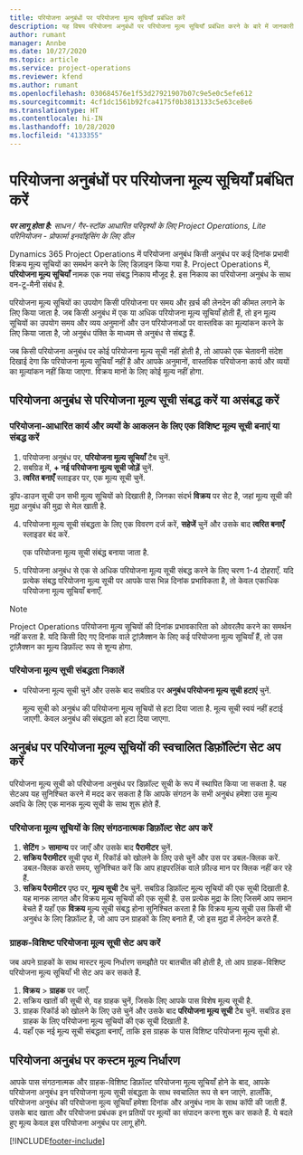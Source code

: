 ```yaml
---
title: परियोजना अनुबंधों पर परियोजना मूल्य सूचियाँ प्रबंधित करें
description: यह विषय परियोजना अनुबंधों पर परियोजना मूल्य सूचियाँ प्रबंधित करने के बारे में जानकारी प्रदान करता है.
author: rumant
manager: Annbe
ms.date: 10/27/2020
ms.topic: article
ms.service: project-operations
ms.reviewer: kfend
ms.author: rumant
ms.openlocfilehash: 030684576e1f53d27921907b07c9e5e0c5efe612
ms.sourcegitcommit: 4cf1dc1561b92fca4175f0b3813133c5e63ce8e6
ms.translationtype: HT
ms.contentlocale: hi-IN
ms.lasthandoff: 10/28/2020
ms.locfileid: "4133355"
---
```

# <a name="manage-project-price-lists-on-project-contracts"></a>परियोजना अनुबंधों पर परियोजना मूल्य सूचियाँ प्रबंधित करें

_**पर लागू होता है:** साधन / गैर-स्टॉक आधारित परिदृश्यों के लिए Project Operations, Lite परिनियोजन - प्रोफार्मा इनवॉइसिंग के लिए डील_

Dynamics 365 Project Operations में परियोजना अनुबंध किसी अनुबंध पर कई दिनांक प्रभावी विक्रय मूल्य सूचियों का समर्थन करने के लिए डिज़ाइन किया गया है. Project Operations में, **परियोजना मूल्य सूचियाँ** नामक एक नया संबद्ध निकाय मौजूद है. इस निकाय का परियोजना अनुबंध के साथ वन-टू-मैनी संबंध है.

परियोजना मूल्य सूचियों का उपयोग किसी परियोजना पर समय और ख़र्च की लेनदेन की कीमत लगाने के लिए किया जाता है. जब किसी अनुबंध में एक या अधिक परियोजना मूल्य सूचियाँ होती हैं, तो इन मूल्य सूचियों का उपयोग समय और व्यय अनुमानों और उन परियोजनाओं पर वास्तविक का मूल्यांकन करने के लिए किया जाता है, जो अनुबंध पंक्ति के माध्यम से अनुबंध से संबद्ध हैं.

जब किसी परियोजना अनुबंध पर कोई परियोजना मूल्य सूची नहीं होती है, तो आपको एक चेतावनी संदेश दिखाई देगा कि परियोजना मूल्य सूचियाँ नहीं है और आपके अनुमानों, वास्तविक परियोजना कार्य और व्ययों का मूल्यांकन नहीं किया जाएगा. विक्रय मानों के लिए कोई मूल्य नहीं होगा.

## <a name="associate-or-unassociate-a-project-price-list-on-a-project-contract"></a>परियोजना अनुबंध से परियोजना मूल्य सूची संबद्ध करें या असंबद्ध करें

### <a name="create-or-associate-a-specific-price-list-for-estimating-project-based-work-and-expenses"></a>परियोजना-आधारित कार्य और व्ययों के आकलन के लिए एक विशिष्ट मूल्य सूची बनाएं या संबद्ध करें

1. परियोजना अनुबंध पर, **परियोजना मूल्य सूचियाँ** टैब चुनें.
2. सबग्रिड में, **+ नई परियोजना मूल्य सूची जोड़ें** चुनें.
3. **त्वरित बनाएँ** स्लाइडर पर, एक मूल्य सूची चुनें. 

  ड्रॉप-डाउन सूची उन सभी मूल्य सूचियों को दिखाती है, जिनका संदर्भ **विक्रय** पर सेट है, जहां मूल्य सूची की मुद्रा अनुबंध की मुद्रा से मेल खाती है.
  
4. परियोजना मूल्य सूची संबद्धता के लिए एक विवरण दर्ज करें, **सहेजें** चुनें और उसके बाद **त्वरित बनाएँ** स्लाइडर बंद करें.

   एक परियोजना मूल्य सूची संबंद्ध बनाया जाता है.
   
5. परियोजना अनुबंध से एक से अधिक परियोजना मूल्य सूची संबद्ध करने के लिए चरण 1-4 दोहराएँ. यदि प्रत्येक संबद्ध परियोजना मूल्य सूची पर आपके पास भिन्न दिनांक प्रभाविकता है, तो केवल एकाधिक परियोजना मूल्य सूचियाँ बनाएँ.

> [!NOTE]
> Project Operations परियोजना मूल्य सूचियों की दिनांक प्रभावकारिता को ओवरलैप करने का समर्थन नहीं करता है. यदि किसी दिए गए दिनांक वाले ट्रांज़ैक्शन के लिए कई परियोजना मूल्य सूचियाँ हैं, तो उस ट्रांज़ैक्शन का मूल्य डिफ़ॉल्ट रूप से शून्य होगा.

### <a name="remove-a-project-price-list-association"></a>परियोजना मूल्य सूची संबद्धता निकालें

- परियोजना मूल्य सूची चुनें और उसके बाद सबग्रिड पर **अनुबंध परियोजना मूल्य सूची हटाएं** चुनें. 

  मूल्य सूची को अनुबंध की परियोजना मूल्य सूचियों से हटा दिया जाता है. मूल्य सूची स्वयं नहीं हटाई जाएगी. केवल अनुबंध की संबद्धता को हटा दिया जाएगा.

## <a name="set-up-automatic-defaulting-of-project-price-lists-on-a-contract"></a>अनुबंध पर परियोजना मूल्य सूचियों की स्वचालित डिफ़ॉल्टिंग सेट अप करें

परियोजना मूल्य सूची को परियोजना अनुबंध पर डिफ़ॉल्ट सूची के रूप में स्थापित किया जा सकता है. यह सेटअप यह सुनिश्चित करने में मदद कर सकता है कि आपके संगठन के सभी अनुबंध हमेशा उस मूल्य अवधि के लिए एक मानक मूल्य सूची के साथ शुरू होते हैं.

### <a name="set-up-the-organizational-default-for-project-price-lists"></a>परियोजना मूल्य सूचियों के लिए संगठनात्मक डिफ़ॉल्ट सेट अप करें

1. **सेटिंग** > **सामान्य** पर जाएँ और उसके बाद **पैरामीटर** चुनें.
2. **सक्रिय पैरामीटर** सूची पृष्ठ में, रिकॉर्ड को खोलने के लिए उसे चुनें और उस पर डबल-क्लिक करें. डबल-क्लिक करते समय, सुनिश्चित करें कि आप हाइपरलिंक वाले फ़ील्ड मान पर क्लिक नहीं कर रहे हैं. 
3. **सक्रिय पैरामीटर** पृष्ठ पर, **मूल्य सूची** टैब चुनें. सबग्रिड डिफ़ॉल्ट मूल्य सूचियों की एक सूची दिखाती है. यह मानक लागत और विक्रय मूल्य सूचियों की एक सूची है. उस प्रत्येक मुद्रा के लिए जिसमें आप समान बेचते हैं यहाँ एक **विक्रय** मूल्य सूची संबद्ध होना सुनिश्चित करता है कि विक्रय मूल्य सूची उस किसी भी अनुबंध के लिए डिफ़ॉल्ट है, जो आप उन ग्राहकों के लिए बनाते हैं, जो इस मुद्रा में लेनदेन करते हैं.

### <a name="set-up-a-customer-specific-project-price-list"></a>ग्राहक-विशिष्ट परियोजना मूल्य सूची सेट अप करें

जब अपने ग्राहकों के साथ मास्टर मूल्य निर्धारण समझौते पर बातचीत की होती है, तो आप ग्राहक-विशिष्ट परियोजना मूल्य सूचियाँ भी सेट अप कर सकते हैं.

1. **विक्रय** > **ग्राहक** पर जाएँ.
2. सक्रिय खातों की सूची से, वह ग्राहक चुनें, जिसके लिए आपके पास विशेष मूल्य सूची है.
3. ग्राहक रिकॉर्ड को खोलने के लिए उसे चुनें और उसके बाद **परियोजना मूल्य सूची** टैब चुनें. सबग्रिड इस ग्राहक के लिए परियोजना मूल्य सूचियों की एक सूची दिखाती है. 
4. यहाँ एक नई मूल्य सूची संबद्धता बनाएँ, ताकि इस ग्राहक के पास विशिष्ट परियोजना मूल्य सूची हो.

## <a name="custom-pricing-on-a-project-contract"></a>परियोजना अनुबंध पर कस्टम मूल्य निर्धारण

आपके पास संगठनात्मक और ग्राहक-विशिष्ट डिफ़ॉल्ट परियोजना मूल्य सूचियाँ होने के बाद, आपके परियोजना अनुबंध इन परियोजना मूल्य सूची संबद्धता के साथ स्वचालित रूप से बन जाएंगे. हालाँकि, परियोजना अनुबंध की परियोजना मूल्य सूचियाँ हमेशा दिनांक और अनुबंध नाम के साथ कॉपी की जाती हैं. उसके बाद खाता और परियोजना प्रबंधक इन प्रतियों पर मूल्यों का संपादन करना शुरू कर सकते हैं. ये बदले हुए मूल्य केवल इस परियोजना अनुबंध पर लागू होंगे.


[!INCLUDE[footer-include](../includes/footer-banner.md)]